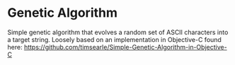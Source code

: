 # Genetic Algorithm

Simple genetic algorithm that evolves a random set of ASCII characters into a target string. Loosely based on an implementation in Objective-C found here: https://github.com/timsearle/Simple-Genetic-Algorithm-in-Objective-C

